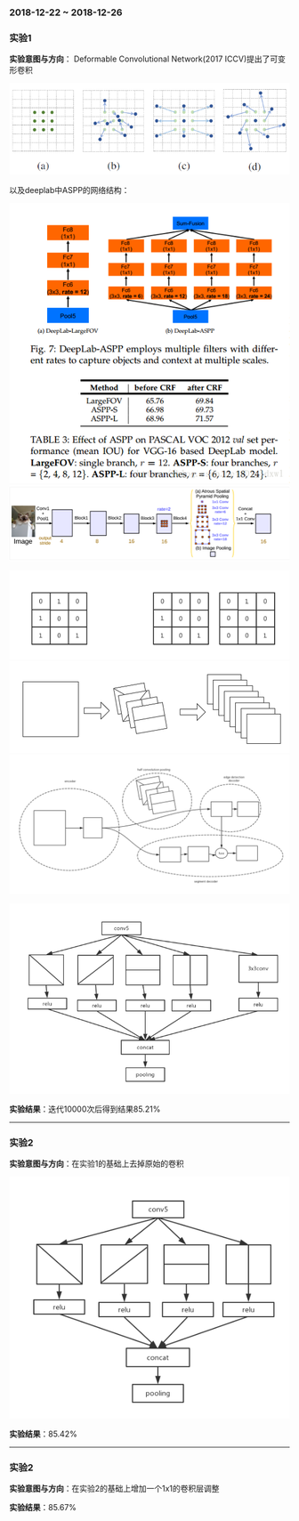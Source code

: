 ### 2018-12-22 ~ 2018-12-26

### **实验1**
**实验意图与方向**：
Deformable Convolutional Network(2017 ICCV)提出了可变形卷积

![image](https://github.com/3013216006/seminar/blob/master/18-12-21/kbx.png)

以及deeplab中ASPP的网络结构：

![image](https://github.com/3013216006/seminar/blob/master/18-12-21/aspp.png)
![image](https://github.com/3013216006/seminar/blob/master/18-12-21/aspp2.png)

![image](https://github.com/3013216006/seminar/blob/master/18-12-21/2.png)
![image](https://github.com/3013216006/seminar/blob/master/18-12-21/1.png)
![image](https://github.com/3013216006/seminar/blob/master/18-12-21/4.png)


![image](https://github.com/3013216006/seminar/blob/master/18-12-26/4.png)


**实验结果**：迭代10000次后得到结果85.21%

---
### **实验2**

**实验意图与方向**：在实验1的基础上去掉原始的卷积


![image](https://github.com/3013216006/seminar/blob/master/18-12-26/2.png)

**实验结果**：85.42%


---
### **实验2**

**实验意图与方向**：在实验2的基础上增加一个1x1的卷积层调整

**实验结果**：85.67%







